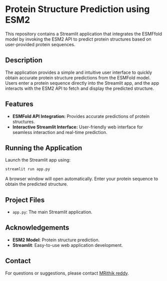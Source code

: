 # Protein Structure Prediction using ESM2

This repository contains a Streamlit application that integrates the ESMFfold model by invoking the ESM2 API to predict protein structures based on user-provided protein sequences.

## Description

The application provides a simple and intuitive user interface to quickly obtain accurate protein structure predictions from the ESMFold model. Users enter a protein sequence directly into the Streamlit app, and the app interacts with the ESM2 API to fetch and display the predicted structure.

## Features
- **ESMFold API Integration:** Provides accurate predictions of protein structures.
- **Interactive Streamlit Interface:** User-friendly web interface for seamless interaction and real-time prediction.


## Running the Application

Launch the Streamlit app using:

```bash
streamlit run app.py
```

A browser window will open automatically. Enter your protein sequence to obtain the predicted structure.

## Project Files
- `app.py`: The main Streamlit application.


## Acknowledgements
- **ESM2 Model**: Protein structure prediction.
- **Streamlit**: Easy-to-use web application development.

## Contact

For questions or suggestions, please contact [MRithik reddy](mailto:mandipat@usc.edu).

